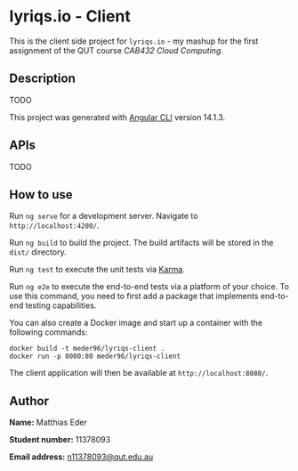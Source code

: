 # lyriqs.io - Client

This is the client side project for `lyriqs.io` - my mashup for the first assignment of the QUT course *CAB432 Cloud Computing*.

## Description
TODO

This project was generated with [Angular CLI](https://github.com/angular/angular-cli) version 14.1.3.

## APIs
TODO

## How to use
Run `ng serve` for a development server. Navigate to `http://localhost:4200/`.

Run `ng build` to build the project. The build artifacts will be stored in the `dist/` directory.

Run `ng test` to execute the unit tests via [Karma](https://karma-runner.github.io).

Run `ng e2e` to execute the end-to-end tests via a platform of your choice. To use this command, you need to first add a package that implements end-to-end testing capabilities.

You can also create a Docker image and start up a container with the following commands: 
```
docker build -t meder96/lyriqs-client .
docker run -p 8080:80 meder96/lyriqs-client
```
The client application will then be available at `http://localhost:8080/`.

## Author

**Name:** Matthias Eder

**Student number:** 11378093

**Email address:** n11378093@qut.edu.au